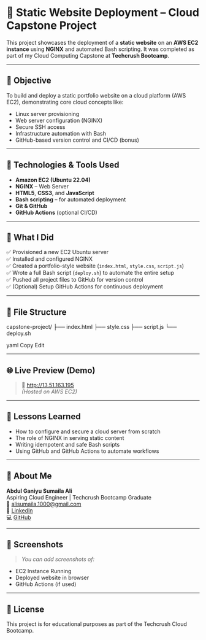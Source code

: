 # 🚀 Static Website Deployment – Cloud Capstone Project

This project showcases the deployment of a **static website** on an **AWS EC2 instance** using **NGINX** and automated Bash scripting. It was completed as part of my Cloud Computing Capstone at **Techcrush Bootcamp**.

---

## 📌 Objective

To build and deploy a static portfolio website on a cloud platform (AWS EC2), demonstrating core cloud concepts like:

- Linux server provisioning
- Web server configuration (NGINX)
- Secure SSH access
- Infrastructure automation with Bash
- GitHub-based version control and CI/CD (bonus)

---

## 🧰 Technologies & Tools Used

- **Amazon EC2 (Ubuntu 22.04)**
- **NGINX** – Web Server
- **HTML5**, **CSS3**, and **JavaScript**
- **Bash scripting** – for automated deployment
- **Git & GitHub**
- **GitHub Actions** (optional CI/CD)

---

## 🧪 What I Did

✅ Provisioned a new EC2 Ubuntu server  
✅ Installed and configured NGINX  
✅ Created a portfolio-style website (`index.html`, `style.css`, `script.js`)  
✅ Wrote a full Bash script (`deploy.sh`) to automate the entire setup  
✅ Pushed all project files to GitHub for version control  
✅ (Optional) Setup GitHub Actions for continuous deployment

---

## 📁 File Structure

capstone-project/
├── index.html
├── style.css
├── script.js
└── deploy.sh

yaml
Copy
Edit

---

## 🌐 Live Preview (Demo)

> 🔗 http://13.51.163.195  
> *(Hosted on AWS EC2)*

---

## 🧠 Lessons Learned

- How to configure and secure a cloud server from scratch
- The role of NGINX in serving static content
- Writing idempotent and safe Bash scripts
- Using GitHub and GitHub Actions to automate workflows

---

## 🙋 About Me

**Abdul Ganiyu Sumaila Ali**  
Aspiring Cloud Engineer | Techcrush Bootcamp Graduate  
📧 [alisumaila.1000@gmail.com](mailto:alisumaila.1000@gmail.com)  
🔗 [LinkedIn](https://www.linkedin.com/in/abdulganiyu)  
💻 [GitHub](https://github.com/G-abdul)

---

## 📸 Screenshots

> _You can add screenshots of:_
- EC2 Instance Running
- Deployed website in browser
- GitHub Actions (if used)

---

## 📜 License

This project is for educational purposes as part of the Techcrush Cloud Bootcamp.